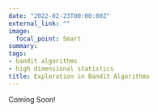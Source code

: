 ```yaml
---
date: "2022-02-23T00:00:00Z"
external_link: ""
image:
  focal_point: Smart
summary:
tags:
- bandit algorithms
- high dimensional statistics
title: Exploration in Bandit Algorithms
---
```


Coming Soon!
